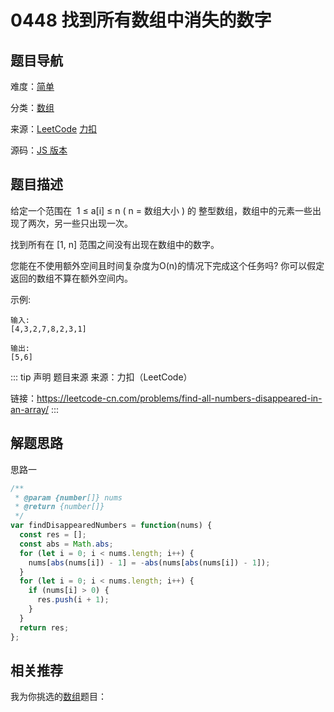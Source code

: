 # 0448 找到所有数组中消失的数字


## 题目导航

难度：[简单](/solution/easy/)

分类：[数组](/art/array.html)

来源：[LeetCode](https://leetcode.com/problems/find-all-numbers-disappeared-in-an-array/)  [力扣](https://leetcode-cn.com/problems/find-all-numbers-disappeared-in-an-array/)

源码：[JS 版本](https://github.com/swpuLeo/leetcode/blob/master/src/easy/0448-find-all-numbers-disappeared-in-an-array.js)






## 题目描述

给定一个范围在  1 ≤ a[i] ≤ n ( n = 数组大小 ) 的 整型数组，数组中的元素一些出现了两次，另一些只出现一次。

找到所有在 [1, n] 范围之间没有出现在数组中的数字。

您能在不使用额外空间且时间复杂度为O(n)的情况下完成这个任务吗? 你可以假定返回的数组不算在额外空间内。


示例:

```
输入:
[4,3,2,7,8,2,3,1]

输出:
[5,6]
```





::: tip 声明 题目来源
来源：力扣（LeetCode）

链接：https://leetcode-cn.com/problems/find-all-numbers-disappeared-in-an-array/
:::



## 解题思路


思路一

```js
/**
 * @param {number[]} nums
 * @return {number[]}
 */
var findDisappearedNumbers = function(nums) {
  const res = [];
  const abs = Math.abs;
  for (let i = 0; i < nums.length; i++) {
    nums[abs(nums[i]) - 1] = -abs(nums[abs(nums[i]) - 1]);
  }
  for (let i = 0; i < nums.length; i++) {
    if (nums[i] > 0) {
      res.push(i + 1);
    }
  }
  return res;
};
```






## 相关推荐

我为你挑选的[数组](/art/array.html)题目：
